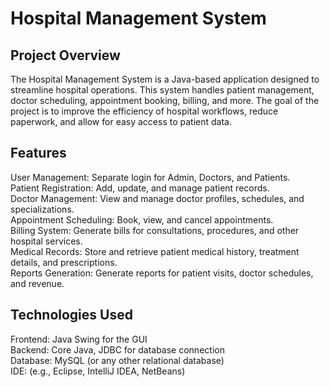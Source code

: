 # Hospital Management System

## Project Overview
The Hospital Management System is a Java-based application designed to streamline hospital operations. This system handles patient management, 
doctor scheduling, appointment booking, billing, and more. The goal of the project is to improve the efficiency of hospital workflows, 
reduce paperwork, and allow for easy access to patient data.

## Features
User Management: Separate login for Admin, Doctors, and Patients.<br>
Patient Registration: Add, update, and manage patient records.<br>
Doctor Management: View and manage doctor profiles, schedules, and specializations.<br>
Appointment Scheduling: Book, view, and cancel appointments.<br>
Billing System: Generate bills for consultations, procedures, and other hospital services.<br>
Medical Records: Store and retrieve patient medical history, treatment details, and prescriptions.<br>
Reports Generation: Generate reports for patient visits, doctor schedules, and revenue.<br>

## Technologies Used
Frontend: Java Swing for the GUI <br>
Backend: Core Java, JDBC for database connection <br>
Database: MySQL (or any other relational database) <br>
IDE: (e.g., Eclipse, IntelliJ IDEA, NetBeans) <br>
